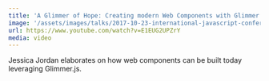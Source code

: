 ```yaml
---
title: 'A Glimmer of Hope: Creating modern Web Components with Glimmer'
image: '/assets/images/talks/2017-10-23-international-javascript-conference-2017/a-glimmer-of-hope-creating-modern-web-components-with-glimmer.png'
url: https://www.youtube.com/watch?v=E1EUG2UPZrY
media: video
---
```


Jessica Jordan elaborates on how web components can be built today leveraging
Glimmer.js.
